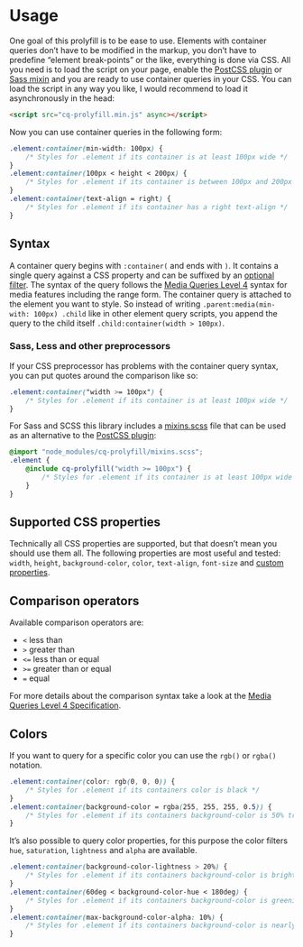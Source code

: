 # Usage

One goal of this prolyfill is to be ease to use. Elements with container queries don’t have to be modified in the markup, you don’t have to predefine “element break-points” or the like, everything is done via CSS. All you need is to load the script on your page, enable the [PostCSS plugin](postcss.md) or [Sass mixin](#sass-less-and-other-preprocessors) and you are ready to use container queries in your CSS. You can load the script in any way you like, I would recommend to load it asynchronously in the head:

```html
<script src="cq-prolyfill.min.js" async></script>
```

Now you can use container queries in the following form:

```css
.element:container(min-width: 100px) {
	/* Styles for .element if its container is at least 100px wide */
}
.element:container(100px < height < 200px) {
	/* Styles for .element if its container is between 100px and 200px high */
}
.element:container(text-align = right) {
	/* Styles for .element if its container has a right text-align */
}
```

## Syntax

A container query begins with `:container(` and ends with `)`. It contains a single query against a CSS property and can be suffixed by an [optional filter](#color-filters). The syntax of the query follows the [Media Queries Level 4](https://www.w3.org/TR/2017/WD-mediaqueries-4-20170519/#mq-features) syntax for media features including the range form. The container query is attached to the element you want to style. So instead of writing `.parent:media(min-with: 100px) .child` like in other element query scripts, you append the query to the child itself `.child:container(width > 100px)`.

### Sass, Less and other preprocessors

If your CSS preprocessor has problems with the container query syntax, you can put quotes around the comparison like so:

```css
.element:container("width >= 100px") {
	/* Styles for .element if its container is at least 100px wide */
}
```

For Sass and SCSS this library includes a [mixins.scss](../mixins.scss) file that can be used as an alternative to the [PostCSS plugin](postcss.md):

```scss
@import "node_modules/cq-prolyfill/mixins.scss";
.element {
	@include cq-prolyfill("width >= 100px") {
		/* Styles for .element if its container is at least 100px wide */
	}
}
```

## Supported CSS properties

Technically all CSS properties are supported, but that doesn’t mean you should use them all. The following properties are most useful and tested: `width`, `height`, `background-color`, `color`, `text-align`, `font-size` and [custom properties](https://developer.mozilla.org/en-US/docs/Web/CSS/Using_CSS_variables).

## Comparison operators

Available comparison operators are:

* `<` less than
* `>` greater than
* `<=` less than or equal
* `>=` greater than or equal
* `=` equal

For more details about the comparison syntax take a look at the [Media Queries Level 4 Specification](https://www.w3.org/TR/2017/WD-mediaqueries-4-20170519/#mq-features).

## Colors

If you want to query for a specific color you can use the `rgb()` or `rgba()` notation.

```css
.element:container(color: rgb(0, 0, 0)) {
	/* Styles for .element if its containers color is black */
}
.element:container(background-color = rgba(255, 255, 255, 0.5)) {
	/* Styles for .element if its containers background-color is 50% transparent white */
}
```

It’s also possible to query color properties, for this purpose the color filters `hue`, `saturation`, `lightness` and `alpha` are available.

```css
.element:container(background-color-lightness > 20%) {
	/* Styles for .element if its containers background-color is brighter than 20% */
}
.element:container(60deg < background-color-hue < 180deg) {
	/* Styles for .element if its containers background-color is greenish */
}
.element:container(max-background-color-alpha: 10%) {
	/* Styles for .element if its containers background-color is nearly transparent */
}
```
